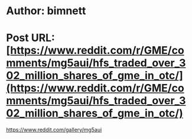 # Author: bimnett
# Post URL: [https://www.reddit.com/r/GME/comments/mg5aui/hfs_traded_over_302_million_shares_of_gme_in_otc/](https://www.reddit.com/r/GME/comments/mg5aui/hfs_traded_over_302_million_shares_of_gme_in_otc/)


https://www.reddit.com/gallery/mg5aui